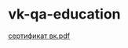 # vk-qa-education
[сертификат вк.pdf](https://github.com/user-attachments/files/19575369/default.pdf)

